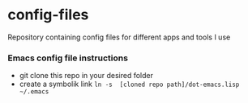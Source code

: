 config-files
=====================================================================
Repository containing config files for different apps and tools I use

### Emacs config file instructions ###

  * git clone this repo in your desired folder
  * create a symbolik link `ln -s  [cloned repo path]/dot-emacs.lisp ~/.emacs`
